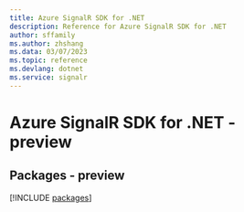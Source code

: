 ```yaml
---
title: Azure SignalR SDK for .NET
description: Reference for Azure SignalR SDK for .NET
author: sffamily
ms.author: zhshang
ms.data: 03/07/2023
ms.topic: reference
ms.devlang: dotnet
ms.service: signalr
---
```

# Azure SignalR SDK for .NET - preview
## Packages - preview
[!INCLUDE [packages](signalr-index.md)]
